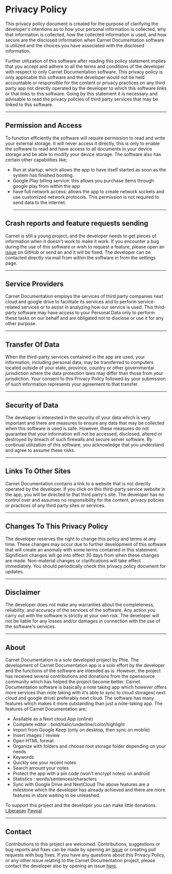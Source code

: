 # Privacy Policy

This privacy policy document is created for the purpose of clarifying the developer's intentions as to how your personal information is collected, why that information is collected, how the collected information is used, and how secure are the disclosed information when Carnet Documentation software is utilized and the choices you have associated with the disclosed information.

Further utilization of this software after reading this policy statement implies that you accept and adhere to all the terms and conditions of the developer with respect to only Carnet Documentation software. This privacy policy is only applicable this software and the developer would not be held accountable or responsible for the content or privacy practices on any third party app not directly operated by the developer to which this software links or that links to this software. Going by this statement it is necessary and advisable to read the privacy policies of third party services that may be linked to this software. <Hr>

## Permission and Access

To function efficiently the software will require permission to read and write your external storage. It will never access it directly, this is only to enable the software to read and have access to all documents in your device storage and be able to modify your device storage.
The software also has certain other capabilities like;
- Run at startup: which allows the app to have itself started as soon as the system has finished booting.
- Google Play billing service: this allows you purchase items through google play from within the app
- have full network access: allows the app to create network sockets and use customized network protocols. This permission is not required to send data to the internet. <hr>
 
## Crash reports and feature requests sending

Carnet is still a young project, and the developer needs to get pieces of information when it doesn't work to make it work.
If you encounter a bug during the use of this software or wish to request a feature, please open an [issue](https://github.com/PhieF/CarnetDocumentation/issues/new) on GitHub or send an and it will be fixed. The developer can be contacted directly via mail from within the software in from the settings page. <hr>

## Service Providers

Carnet Documentation employs the services of third party companies next cloud and google drive to facilitate its services and to perform service-related services or to assist in analyzing how our service is used.
This third-party software may have access to your Personal Data only to perform these tasks on our behalf and are obligated not to disclose or use it for any other purpose. <hr>

## Transfer Of Data

When the third-party services contained in the app are used, your information, including personal data, may be transferred to computers located outside of your state, province, country or other governmental jurisdiction where the data protection laws may differ than those from your jurisdiction.
Your consent to this Privacy Policy followed by your submission of such information represents your agreement to that transfer. <hr>

## Security of Data
The developer is interested in the security of your data which is very important and there are measures to ensure any data that may be collected when this software is used is safe. However, these measures do not guarantee that your information will not be accessed, disclosed, altered or destroyed by breach of such firewalls and secure server software. By continual utilization of this software, you acknowledge that you understand and agree to assume these risks. <hr>
 
## Links To Other Sites

Carnet Documentation contains a link to a website that is not directly operated by the developer. If you click on this third-party service website in the app, you will be directed to that third party's site. 
The developer has no control over and assumes no responsibility for the content, privacy policies or practices of any third party sites or services. <hr>

## Changes To This Privacy Policy
The developer reserves the right to change this policy and terms at any time. These changes may occur due to further development of this software that will create an anomaly with some terms contained in this statement. Significant changes will go into effect 30 days from when these changes are made. Non-material changes or clarifications will take effect immediately. You should periodically check this privacy policy document for updates. <hr>

## Disclaimer

The developer does not make any warranties about the completeness, reliability, and accuracy of the services of the software. Any action you carry out with the software is strictly at your own risk. The developer will not be liable for any losses and/or damages in connection with the use of the software's services. <hr>

## About

Carnet Documentation is a solo developed project by Phie.  The development of Carnet Documentation app is a solo effort by the developer and the functions of the software are intended as is. However, the project has received several contributions and donations from the opensource community which has helped the project become better.
Carnet Documentation software is basically a note taking app which however offers more services than note taking with it's able to sync to cloud storages( next cloud and google drive) preferably next cloud.
The software has many features which makes it more outstanding than just a note-taking app.
The features of Carnet Documentation are;

- Available as a Next cloud App (online)
- Complete editor : bold/italic/underline/color/highlight
- Import from Google Keep (only on desktop, then sync on mobile)
- Insert images / review
- Open HTML format
- Organize with folders and choose root storage folder depending on your needs
- Keywords
- Quickly see your recent notes
- Search amount your notes
- Protect the app with a pin code (won't encrypt notes) on android
- Statistics : words/sentences/characters
- Sync with Google Drive and NextCloud
The above features are a milestone which the developer has already achieved and there are more features in store waiting to be unleashed. 

To support this project and the developer you can make little donations.
[Liberapay](https://liberapay.com/Phie)
[Paypal](https://www.paypal.com/cgi-bin/webscr?cmd=_s-xclick&hosted_button_id=YMHT55NSCLER6) <hr>

## Contact

Contributions to this project are welcomed. Contributions, suggestions or bug reports and fixes can be made by opening an [issue](https://github.com/PhieF/CarnetDocumentation/issues/new) or creating pull requests with bug fixes. If you have any questions about this Privacy Policy, or any other issue relating to the Carnet Documentation project, please contact the developer also by opening an issue [here](https://https://github.com/PhieF/CarnetDocumentation/issues/new).
